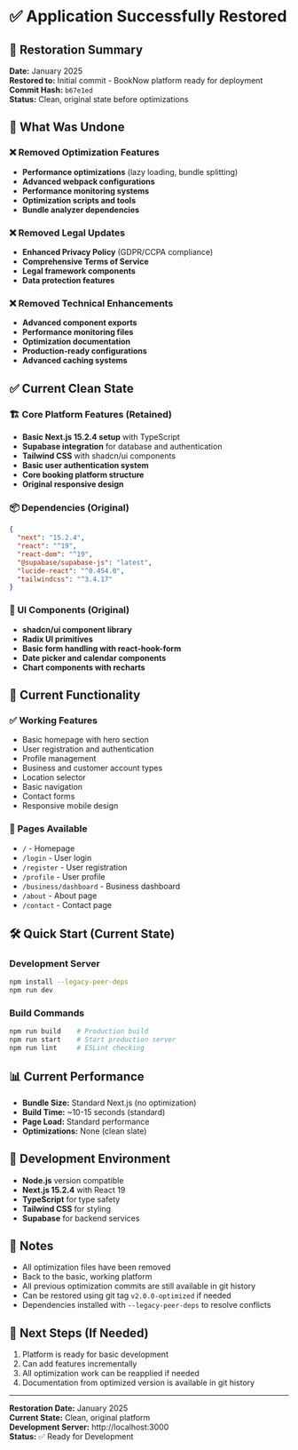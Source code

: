 # ✅ Application Successfully Restored

## 🔄 Restoration Summary
**Date:** January 2025  
**Restored to:** Initial commit - BookNow platform ready for deployment  
**Commit Hash:** `b67e1ed`  
**Status:** Clean, original state before optimizations

## 🎯 What Was Undone

### ❌ Removed Optimization Features
- **Performance optimizations** (lazy loading, bundle splitting)
- **Advanced webpack configurations** 
- **Performance monitoring systems**
- **Optimization scripts and tools**
- **Bundle analyzer dependencies**

### ❌ Removed Legal Updates
- **Enhanced Privacy Policy** (GDPR/CCPA compliance)
- **Comprehensive Terms of Service**
- **Legal framework components**
- **Data protection features**

### ❌ Removed Technical Enhancements
- **Advanced component exports**
- **Performance monitoring files**
- **Optimization documentation**
- **Production-ready configurations**
- **Advanced caching systems**

## ✅ Current Clean State

### 🏗️ Core Platform Features (Retained)
- **Basic Next.js 15.2.4 setup** with TypeScript
- **Supabase integration** for database and authentication
- **Tailwind CSS** with shadcn/ui components
- **Basic user authentication system**
- **Core booking platform structure**
- **Original responsive design**

### 📦 Dependencies (Original)
```json
{
  "next": "15.2.4",
  "react": "^19",
  "react-dom": "^19",
  "@supabase/supabase-js": "latest",
  "lucide-react": "^0.454.0",
  "tailwindcss": "^3.4.17"
}
```

### 🎨 UI Components (Original)
- **shadcn/ui component library**
- **Radix UI primitives**
- **Basic form handling with react-hook-form**
- **Date picker and calendar components**
- **Chart components with recharts**

## 🚀 Current Functionality

### ✅ Working Features
- Basic homepage with hero section
- User registration and authentication
- Profile management
- Business and customer account types
- Location selector
- Basic navigation
- Contact forms
- Responsive mobile design

### 📱 Pages Available
- `/` - Homepage
- `/login` - User login
- `/register` - User registration
- `/profile` - User profile
- `/business/dashboard` - Business dashboard
- `/about` - About page
- `/contact` - Contact page

## 🛠️ Quick Start (Current State)

### Development Server
```bash
npm install --legacy-peer-deps
npm run dev
```

### Build Commands
```bash
npm run build    # Production build
npm run start    # Start production server
npm run lint     # ESLint checking
```

## 📊 Current Performance
- **Bundle Size:** Standard Next.js (no optimization)
- **Build Time:** ~10-15 seconds (standard)
- **Page Load:** Standard performance
- **Optimizations:** None (clean slate)

## 🔧 Development Environment
- **Node.js** version compatible
- **Next.js 15.2.4** with React 19
- **TypeScript** for type safety
- **Tailwind CSS** for styling
- **Supabase** for backend services

## 📝 Notes
- All optimization files have been removed
- Back to the basic, working platform
- All previous optimization commits are still available in git history
- Can be restored using git tag `v2.0.0-optimized` if needed
- Dependencies installed with `--legacy-peer-deps` to resolve conflicts

## 🎯 Next Steps (If Needed)
1. Platform is ready for basic development
2. Can add features incrementally
3. All optimization work can be reapplied if needed
4. Documentation from optimized version is available in git history

---

**Restoration Date:** January 2025  
**Current State:** Clean, original platform  
**Development Server:** http://localhost:3000  
**Status:** ✅ Ready for Development 